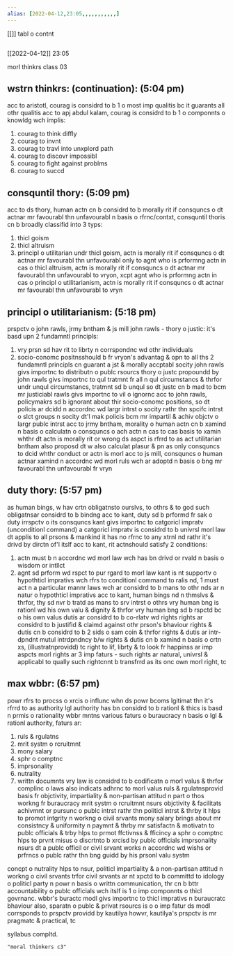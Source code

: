 ```yaml
---
alias: [2022-04-12,23:05,,,,,,,,,,,]
---
```

[[]]
tabl o contnt
```toc
```

[[2022-04-12]] 23:05

morl thinkrs class 03

## wstrn thinkrs: (continuation): (5:04 pm)

acc to aristotl, courag is considrd to b 1 o most imp qualitis bc it guarants all othr qualitis 
acc to apj abdul kalam, courag is considrd to b 1 o componnts o knowldg wch implis:
1. courag to think diffly 
2. courag to invnt 
3. courag to travl into unxplord path
4. courag to discovr impossibl
5. courag to fight against problms 
6. courag to succd

## consquntil thory: (5:09 pm)

acc to ds thory, human actn cn b considrd to b morally rit if consquncs o dt actnar mr favourabl thn unfavourabl 
n basis o rfrnc/contxt, consquntil thoris cn b broadly classifid into 3 typs:
1. thicl goism
2. thicl altruism
3. principl o utilitarian 
undr thicl goism, actn is morally rit if consquncs o dt actnar mr favourabl thn unfavourabl only to agnt who is prformng actn
in cas o thicl altruism, actn is morally rit if consquncs o dt actnar mr favourabl thn unfavourabl to vryon, xcpt agnt who is prformng actn
in cas o principl o utilitarianism, actn is morally rit if consquncs o dt actnar mr favourabl thn unfavourabl to vryn 

## principl o utilitarianism: (5:18 pm)
prspctv o john rawls, jrmy bntham & js mill 
john rawls - thory o justic:
it's basd upn 2 fundamntl principls:
1. vry prsn sd hav rit to librty n corrspondnc wd othr individuals 
2. socio-conomc positnsshould b fr vryon's advantag & opn to all
ths 2 fundamntl principls cn guarant a jst & morally accptabl socity 
john rawls givs importnc to distributn o publc rsourcs 
thory o justc propoundd by john rawls givs importnc to qul tratmnt fr all n qul circumstancs & thrfor undr unqul circumstancs, tratmnt sd b unqul so dt justc cn b mad to bcm mr justiciabl
rawls givs importnc to vil o ignornc 
acc to john rawls, policymakrs sd b ignorant about thir socio-conomc positions, so dt policis ar dcidd n accordnc wd largr intrst o socity rathr thn spcifc intrst o slct groups n socity dt'l mak policis bcm mr impartil & achiv objctv o largr publc intrst 
acc to jrmy bntham, morality o human actn cn b xamind n basis o calculatn o consquncs o ach actn n cas to cas basis to xamin whthr dt actn is morally rit or wrong 
ds aspct is rfrrd to as act utilitarian
bntham also proposd dt w also calculat plasur & pn as only consquncs to dcid whthr conduct or actn is morl 
acc to js mill, consquncs o human actnar xamind n accordnc wd morl ruls wch ar adoptd n basis o bng mr favourabl thn unfavourabl fr vryn 

## duty thory: (5:57 pm)

as human bings, w hav crtn obligatnsto ourslvs, to othrs & to god 
such obligatnsar considrd to b bindng 
acc to kant, duty sd b prformd fr sak o duty irrspctv o its consquncs 
kant givs importnc to catgoricl impratv (unconditionl command) 
a catgoricl impratv is considrd to b univrsl morl law dt applis to all prsons & mankind 
it has no rfrnc to any xtrnl nd rathr it's drivd by dirctn of'l itslf 
acc to kant, rit actnshould satisfy 2 conditions:
1. actn must b n accordnc wd morl law wch has bn drivd or rvald n basis o wisdom or intllct 
2. agnt sd prform wd rspct to pur rgard to morl law 
kant is nt supportv o hypothticl imprativs wch rfrs to conditionl command 
to ralis nd, 1 must act n a particular mannr
laws wch ar considrd to b mans to othr nds ar n natur o hypothticl imprativs 
acc to kant, human bings nd n thmslvs & thrfor, thy sd nvr b tratd as mans to srv intrst o othrs 
vry human bng is rationl wd his own valu & dignity & thrfor vry human bng sd b rspctd bc o his own valus 
dutis ar considrd to b co-rlatv wd rights
rights ar considrd to b justifid & claimd against othr prson's bhaviour 
rights & dutis cn b considrd to b 2 sids o sam coin & thrfor rights & dutis ar intr-dpndnt 
mutul intrdpndncy b/w rights & dutis cn b xamind n basis o crtn xs, (illustratnprovidd) tc 
right to lif, librty & to look fr happinss ar imp aspcts 
morl rights ar 3 imp faturs - such rights ar natural, univrsl & applicabl to qually 
such rightcnnt b transfrrd as its onc own morl right, tc 

## max wbbr: (6:57 pm)

powr rfrs to procss o xrcis o influnc 
whn ds powr bcoms lgitimat thn it's rfrrd to as authority 
lgl authority has bn considrd to b rationl & thics is basd n prmis o rationality 
wbbr mntns various faturs o buraucracy n basis o lgl & rationl authority, 
faturs ar:
1. ruls & rgulatns
2. mrit systm o rcruitmnt 
3. mony salary 
4. sphr o comptnc 
5. imprsonality 
6. nutrality 
7. writtn documnts 
vry law is considrd to b codificatn o morl valus & thrfor complinc o laws also indicats adhrnc to morl valus 
ruls & rgulatnsprovid basis fr objctivity, impartiality & non-partisan attitud n part o thos workng fr buraucracy 
mrit systm o rcruitmnt nsurs objctivity & facilitats achivmnt or pursunc o publc intrst rathr thn politicl intrst & thrby it hlps to promot intgrity n workng o civil srvants 
mony salary brings about mr consistncy & uniformity n paymnt & thrby mr satisfactn & motivatn to publc officials & trby hlps to prmot ffctivnss & fficincy 
a sphr o comptnc hlps to prvnt misus o discrtnto b xrcisd by publc officials 
imprsonality nsurs dt a publc officil or civil srvant works n accordnc wd wishs or prfrncs o publc rathr thn bng guidd by his prsonl valu systm

concpt o nutrality hlps to nsur, politicl impartiality & a non-partisan attitud n workng o civil srvants 
trfor civil srvants ar nt xpctd to b committd to idology o politicl party n powr 
n basis o writtn communication, thr cn b bttr accountability o publc officials wch itslf is 1 o imp componnts o thicl govrnanc.
wbbr's buractc modl givs importnc to thicl imprativs n buraucratc bhaviour 
also, sparatn o publc & privat rsourcs is o o imp fatur 
ds modl corrsponds to prspctv providd by kautilya 
howvr, kautilya's prspctv is mr pragmatc & practical, tc 

syllabus compltd.
```query 2022-04-12 23:44
"moral thinkers c3"
```
